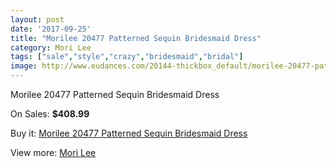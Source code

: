 ```yaml
---
layout: post
date: '2017-09-25'
title: "Morilee 20477 Patterned Sequin Bridesmaid Dress"
category: Mori Lee
tags: ["sale","style","crazy","bridesmaid","bridal"]
image: http://www.eudances.com/20144-thickbox_default/morilee-20477-patterned-sequin-bridesmaid-dress.jpg
---
```

Morilee 20477 Patterned Sequin Bridesmaid Dress

On Sales: **$408.99**
<a href="https://www.eudances.com/en/mori-lee/6034-morilee-20477-patterned-sequin-bridesmaid-dress.html"><amp-img layout="responsive" width="600" height="600" src="//www.eudances.com/20144-thickbox_default/morilee-20477-patterned-sequin-bridesmaid-dress.jpg" alt="Morilee 20477 Patterned Sequin Bridesmaid Dress 0" /></a>
<a href="https://www.eudances.com/en/mori-lee/6034-morilee-20477-patterned-sequin-bridesmaid-dress.html"><amp-img layout="responsive" width="600" height="600" src="//www.eudances.com/20146-thickbox_default/morilee-20477-patterned-sequin-bridesmaid-dress.jpg" alt="Morilee 20477 Patterned Sequin Bridesmaid Dress 1" /></a>
<a href="https://www.eudances.com/en/mori-lee/6034-morilee-20477-patterned-sequin-bridesmaid-dress.html"><amp-img layout="responsive" width="600" height="600" src="//www.eudances.com/20145-thickbox_default/morilee-20477-patterned-sequin-bridesmaid-dress.jpg" alt="Morilee 20477 Patterned Sequin Bridesmaid Dress 2" /></a>

Buy it: [Morilee 20477 Patterned Sequin Bridesmaid Dress](https://www.eudances.com/en/mori-lee/6034-morilee-20477-patterned-sequin-bridesmaid-dress.html "Morilee 20477 Patterned Sequin Bridesmaid Dress")

View more: [Mori Lee](https://www.eudances.com/en/65-mori-lee "Mori Lee")